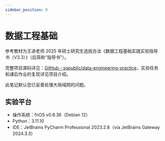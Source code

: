 ```yaml
---
sidebar_position: 0
---
```


# 数据工程基础

参考教材为王进老师 2025 年硕士研究生选拔办法《数据工程基础实践实验指导书（V3.3）》（后简称“指导书”）。

完整项目源码详见：[GitHub - sgpublic/data-engineering-practice](https://github.com/sgpublic/data-engineering-practice)，实验任务和课后作业的复现详见项目介绍。

此笔记默认您已妥善处理大局域网的问题。

## 实验平台

+ 操作系统：fnOS v0.8.36（Debian 12）
+ Python：3.11.10
+ IDE：JetBrains PyCharm Professional 2023.2.8（via JetBrains Gateway 2024.3.3）